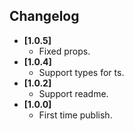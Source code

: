 ## Changelog
- **[1.0.5]**
  + Fixed props.
- **[1.0.4]**
  + Support types for ts.
- **[1.0.2]**
  + Support readme.
- **[1.0.0]**
  + First time publish.
